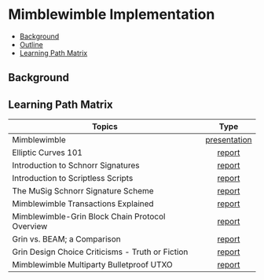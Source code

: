 # Mimblewimble Implementation

- [Background](#background)
- [Outline](#outline)
- [Learning Path Matrix](#learning-path-matrix)

## Background



## Learning Path Matrix 

| Topics                                           |                             Type                             |
| ------------------------------------------------ | :----------------------------------------------------------: |
| Mimblewimble                                     | <div class="wrap_beg">[presentation](/protocols/mimblewimble-1/sources/PITCHME.link.md)</div> |
| Elliptic Curves 101                              | <div class="wrap_beg">[report](/cryptography/crypto-1/sources/PITCHME.link.md)</div> |
| Introduction to Schnorr Signatures               | <div class="wrap_int">[report](/cryptography/digital_signatures/introduction_schnorr_signatures.md)</div> |
| Introduction to Scriptless Scripts               | <div class="wrap_int">[report](/cryptography/scriptless-scripts/introduction-to-scriptless-scripts.md)</div> |
| The MuSig Schnorr Signature Scheme               | <div class="wrap_int">[report](/cryptography/musig-schnorr-sig-scheme/The_MuSig_Schnorr_Signature_Scheme.md)</div> |
| Mimblewimble Transactions Explained              | <div class="wrap_int">[report](/protocols/mimblewimble-1/MainReport.md)</div> |
| Mimblewimble-Grin Block Chain Protocol Overview  | <div class="wrap_adv">[report](/protocols/grin-protocol-overview/MainReport.md)</div> |
| Grin vs. BEAM; a Comparison                      | <div class="wrap_adv">[report](/protocols/grin-beam-comparison/MainReport.md)</div> |
| Grin Design Choice Criticisms - Truth or Fiction | <div class="wrap_adv">[report](/protocols/grin-design-choice-criticisms/MainReport.md)</div> |
| Mimblewimble Multiparty Bulletproof UTXO         | <div class="wrap_adv">[report](/protocols/mimblewimble-mp-bp-utxo/MainReport.md)</div> |

